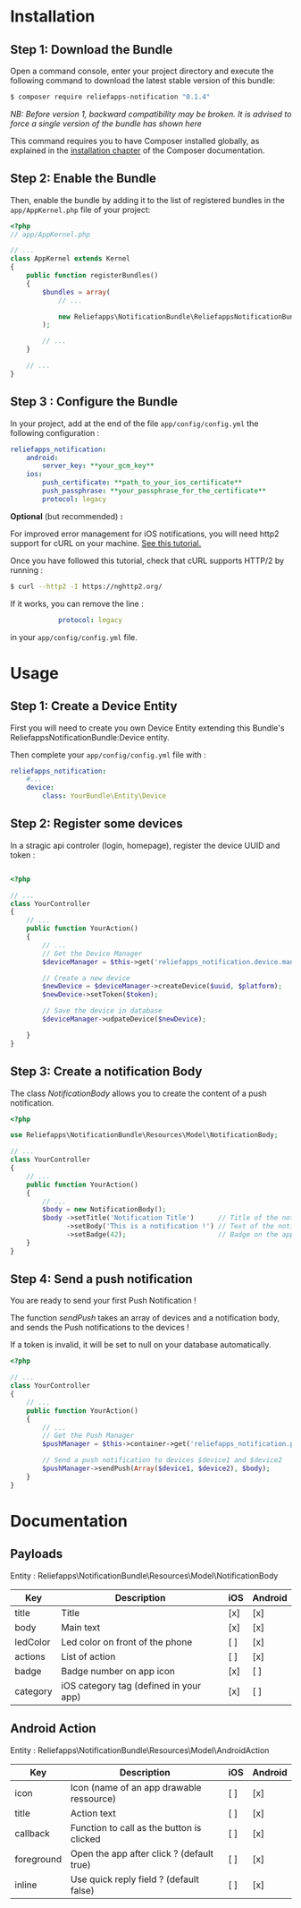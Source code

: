 Installation
============

Step 1: Download the Bundle
---------------------------

Open a command console, enter your project directory and execute the
following command to download the latest stable version of this bundle:

```bash
$ composer require reliefapps-notification "0.1.4"
```

*NB: Before version 1, backward compatibility may be broken. It is advised to force a single version of the bundle has shown here*

This command requires you to have Composer installed globally, as explained
in the [installation chapter](https://getcomposer.org/doc/00-intro.md)
of the Composer documentation.

Step 2: Enable the Bundle
-------------------------

Then, enable the bundle by adding it to the list of registered bundles
in the `app/AppKernel.php` file of your project:

```php
<?php
// app/AppKernel.php

// ...
class AppKernel extends Kernel
{
    public function registerBundles()
    {
        $bundles = array(
            // ...

            new Reliefapps\NotificationBundle\ReliefappsNotificationBundle(),
        );

        // ...
    }

    // ...
}
```

Step 3 : Configure the Bundle
-----------------------------

In your project, add at the end of the file `app/config/config.yml` the following configuration :
```yml
reliefapps_notification:
    android:
        server_key: **your_gcm_key**
    ios:
        push_certificate: **path_to_your_ios_certificate**
        push_passphrase: **your_passphrase_for_the_certificate**
        protocol: legacy
```

**Optional** (but recommended) **:**

For improved error management for iOS notifications, you will need http2 support for cURL on your machine. [See this tutorial.](https://serversforhackers.com/video/curl-with-http2-support)

Once you have followed this tutorial, check that cURL supports HTTP/2 by running :
```bash
$ curl --http2 -I https://nghttp2.org/
```

If it works, you can remove the line :
```yml
            protocol: legacy
```
in your `app/config/config.yml` file.


Usage
=====

Step 1: Create a Device Entity
------------------------------

First you will need to create you own Device Entity extending this Bundle's ReliefappsNotificationBundle:Device entity.

Then complete your `app/config/config.yml` file with :
```yml
reliefapps_notification:
    #...
    device:
        class: YourBundle\Entity\Device
```

Step 2: Register some devices
-----------------------------

In a stragic api controler (login, homepage), register the device UUID and token :
```php

<?php

// ...
class YourController
{
    // ...
    public function YourAction()
    {
        // ...
        // Get the Device Manager
        $deviceManager = $this->get('reliefapps_notification.device.manager');

        // Create a new device
        $newDevice = $deviceManager->createDevice($uuid, $platform);
        $newDevice->setToken($token);

        // Save the device in database
        $deviceManager->udpateDevice($newDevice);

    }
}
```

Step 3: Create a notification Body
----------------------------------

The class *NotificationBody* allows you to create the content of a push notification.

```php
<?php

use Reliefapps\NotificationBundle\Resources\Model\NotificationBody;

// ...
class YourController
{
    // ...
    public function YourAction()
    {
        // ...
        $body = new NotificationBody();
        $body ->setTitle('Notification Title')      // Title of the notification
              ->setBody('This is a notification !') // Text of the notification
              ->setBadge(42);                       // Badge on the app icon (iOS only)
    }
}
```

Step 4: Send a push notification
--------------------------------

You are ready to send your first Push Notification !

The function *sendPush* takes an array of devices and a notification body, and sends the Push notifications to the devices !

If a token is invalid, it will be set to null on your database automatically.

```php
<?php

// ...
class YourController
{
    // ...
    public function YourAction()
    {
        // ...
        // Get the Push Manager
        $pushManager = $this->container->get('reliefapps_notification.push_manager');

        // Send a push notification to devices $device1 and $device2
        $pushManager->sendPush(Array($device1, $device2), $body);
    }
}
```

Documentation
=============

Payloads
--------

Entity : Reliefapps\NotificationBundle\Resources\Model\NotificationBody

|    Key   | Description                                | iOS | Android |
| -------- | ------------------------------------------ | --- | ------- |
|    title | Title                                      | [x] |   [x]   |
|     body | Main text                                  | [x] |   [x]   |
| ledColor | Led color on front of the phone            | [ ] |   [x]   |
|  actions | List of action                             | [ ] |   [x]   |
|    badge | Badge number on app icon                   | [x] |   [ ]   |
| category | iOS category tag (defined in your app)     | [x] |   [ ]   |

Android Action
--------------

Entity : Reliefapps\NotificationBundle\Resources\Model\AndroidAction

|     Key    | Description                                | iOS | Android |
| ---------- | ------------------------------------------ | --- | ------- |
|       icon | Icon (name of an app drawable ressource)   | [ ] |   [x]   |
|      title | Action text                                | [ ] |   [x]   |
|   callback | Function to call as the button is clicked  | [ ] |   [x]   |
| foreground | Open the app after click ? (default true)  | [ ] |   [x]   |
|     inline | Use quick reply field ? (default false)    | [ ] |   [x]   |
